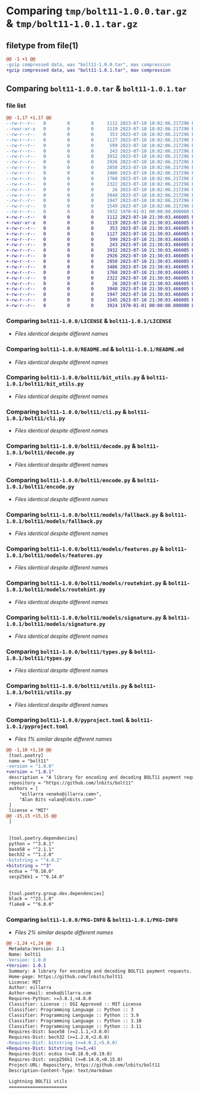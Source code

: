 # Comparing `tmp/bolt11-1.0.0.tar.gz` & `tmp/bolt11-1.0.1.tar.gz`

## filetype from file(1)

```diff
@@ -1 +1 @@
-gzip compressed data, was "bolt11-1.0.0.tar", max compression
+gzip compressed data, was "bolt11-1.0.1.tar", max compression
```

## Comparing `bolt11-1.0.0.tar` & `bolt11-1.0.1.tar`

### file list

```diff
@@ -1,17 +1,17 @@
--rw-r--r--   0        0        0     1112 2023-07-10 18:02:06.217296 bolt11-1.0.0/LICENSE
--rwxr-xr-x   0        0        0     3119 2023-07-10 18:02:06.217296 bolt11-1.0.0/README.md
--rw-r--r--   0        0        0      353 2023-07-10 18:02:06.217296 bolt11-1.0.0/bolt11/__init__.py
--rw-r--r--   0        0        0     1127 2023-07-10 18:02:06.217296 bolt11-1.0.0/bolt11/bit_utils.py
--rw-r--r--   0        0        0      599 2023-07-10 18:02:06.217296 bolt11-1.0.0/bolt11/cli.py
--rw-r--r--   0        0        0      243 2023-07-10 18:02:06.217296 bolt11-1.0.0/bolt11/compat.py
--rw-r--r--   0        0        0     3932 2023-07-10 18:02:06.217296 bolt11-1.0.0/bolt11/decode.py
--rw-r--r--   0        0        0     2926 2023-07-10 18:02:06.217296 bolt11-1.0.0/bolt11/encode.py
--rw-r--r--   0        0        0     2850 2023-07-10 18:02:06.217296 bolt11-1.0.0/bolt11/models/fallback.py
--rw-r--r--   0        0        0     3486 2023-07-10 18:02:06.217296 bolt11-1.0.0/bolt11/models/features.py
--rw-r--r--   0        0        0     1768 2023-07-10 18:02:06.217296 bolt11-1.0.0/bolt11/models/routehint.py
--rw-r--r--   0        0        0     2322 2023-07-10 18:02:06.217296 bolt11-1.0.0/bolt11/models/signature.py
--rw-r--r--   0        0        0       26 2023-07-10 18:02:06.217296 bolt11-1.0.0/bolt11/py.typed
--rw-r--r--   0        0        0     3940 2023-07-10 18:02:06.217296 bolt11-1.0.0/bolt11/types.py
--rw-r--r--   0        0        0     1947 2023-07-10 18:02:06.217296 bolt11-1.0.0/bolt11/utils.py
--rw-r--r--   0        0        0     1549 2023-07-10 18:02:06.217296 bolt11-1.0.0/pyproject.toml
--rw-r--r--   0        0        0     3932 1970-01-01 00:00:00.000000 bolt11-1.0.0/PKG-INFO
+-rw-r--r--   0        0        0     1112 2023-07-10 21:30:03.466005 bolt11-1.0.1/LICENSE
+-rwxr-xr-x   0        0        0     3119 2023-07-10 21:30:03.466005 bolt11-1.0.1/README.md
+-rw-r--r--   0        0        0      353 2023-07-10 21:30:03.466005 bolt11-1.0.1/bolt11/__init__.py
+-rw-r--r--   0        0        0     1127 2023-07-10 21:30:03.466005 bolt11-1.0.1/bolt11/bit_utils.py
+-rw-r--r--   0        0        0      599 2023-07-10 21:30:03.466005 bolt11-1.0.1/bolt11/cli.py
+-rw-r--r--   0        0        0      243 2023-07-10 21:30:03.466005 bolt11-1.0.1/bolt11/compat.py
+-rw-r--r--   0        0        0     3932 2023-07-10 21:30:03.466005 bolt11-1.0.1/bolt11/decode.py
+-rw-r--r--   0        0        0     2926 2023-07-10 21:30:03.466005 bolt11-1.0.1/bolt11/encode.py
+-rw-r--r--   0        0        0     2850 2023-07-10 21:30:03.466005 bolt11-1.0.1/bolt11/models/fallback.py
+-rw-r--r--   0        0        0     3486 2023-07-10 21:30:03.466005 bolt11-1.0.1/bolt11/models/features.py
+-rw-r--r--   0        0        0     1768 2023-07-10 21:30:03.466005 bolt11-1.0.1/bolt11/models/routehint.py
+-rw-r--r--   0        0        0     2322 2023-07-10 21:30:03.466005 bolt11-1.0.1/bolt11/models/signature.py
+-rw-r--r--   0        0        0       26 2023-07-10 21:30:03.466005 bolt11-1.0.1/bolt11/py.typed
+-rw-r--r--   0        0        0     3940 2023-07-10 21:30:03.466005 bolt11-1.0.1/bolt11/types.py
+-rw-r--r--   0        0        0     1947 2023-07-10 21:30:03.466005 bolt11-1.0.1/bolt11/utils.py
+-rw-r--r--   0        0        0     1545 2023-07-10 21:30:03.466005 bolt11-1.0.1/pyproject.toml
+-rw-r--r--   0        0        0     3924 1970-01-01 00:00:00.000000 bolt11-1.0.1/PKG-INFO
```

### Comparing `bolt11-1.0.0/LICENSE` & `bolt11-1.0.1/LICENSE`

 * *Files identical despite different names*

### Comparing `bolt11-1.0.0/README.md` & `bolt11-1.0.1/README.md`

 * *Files identical despite different names*

### Comparing `bolt11-1.0.0/bolt11/bit_utils.py` & `bolt11-1.0.1/bolt11/bit_utils.py`

 * *Files identical despite different names*

### Comparing `bolt11-1.0.0/bolt11/cli.py` & `bolt11-1.0.1/bolt11/cli.py`

 * *Files identical despite different names*

### Comparing `bolt11-1.0.0/bolt11/decode.py` & `bolt11-1.0.1/bolt11/decode.py`

 * *Files identical despite different names*

### Comparing `bolt11-1.0.0/bolt11/encode.py` & `bolt11-1.0.1/bolt11/encode.py`

 * *Files identical despite different names*

### Comparing `bolt11-1.0.0/bolt11/models/fallback.py` & `bolt11-1.0.1/bolt11/models/fallback.py`

 * *Files identical despite different names*

### Comparing `bolt11-1.0.0/bolt11/models/features.py` & `bolt11-1.0.1/bolt11/models/features.py`

 * *Files identical despite different names*

### Comparing `bolt11-1.0.0/bolt11/models/routehint.py` & `bolt11-1.0.1/bolt11/models/routehint.py`

 * *Files identical despite different names*

### Comparing `bolt11-1.0.0/bolt11/models/signature.py` & `bolt11-1.0.1/bolt11/models/signature.py`

 * *Files identical despite different names*

### Comparing `bolt11-1.0.0/bolt11/types.py` & `bolt11-1.0.1/bolt11/types.py`

 * *Files identical despite different names*

### Comparing `bolt11-1.0.0/bolt11/utils.py` & `bolt11-1.0.1/bolt11/utils.py`

 * *Files identical despite different names*

### Comparing `bolt11-1.0.0/pyproject.toml` & `bolt11-1.0.1/pyproject.toml`

 * *Files 1% similar despite different names*

```diff
@@ -1,10 +1,10 @@
 [tool.poetry]
 name = "bolt11"
-version = "1.0.0"
+version = "1.0.1"
 description = "A library for encoding and decoding BOLT11 payment requests."
 repository = "https://github.com/lnbits/bolt11"
 authors = [
     "eillarra <eneko@illarra.com>",
     "Alan Bits <alan@lnbits.com>"
 ]
 license = "MIT"
@@ -15,15 +15,15 @@
 ]
 
 
 [tool.poetry.dependencies]
 python = "^3.8.1"
 base58 = "^2.1.1"
 bech32 = "^1.2.0"
-bitstring = "^4.0.2"
+bitstring = "^3"
 ecdsa = "^0.18.0"
 secp256k1 = "^0.14.0"
 
 
 [tool.poetry.group.dev.dependencies]
 black = "^23.1.0"
 flake8 = "^6.0.0"
```

### Comparing `bolt11-1.0.0/PKG-INFO` & `bolt11-1.0.1/PKG-INFO`

 * *Files 2% similar despite different names*

```diff
@@ -1,24 +1,24 @@
 Metadata-Version: 2.1
 Name: bolt11
-Version: 1.0.0
+Version: 1.0.1
 Summary: A library for encoding and decoding BOLT11 payment requests.
 Home-page: https://github.com/lnbits/bolt11
 License: MIT
 Author: eillarra
 Author-email: eneko@illarra.com
 Requires-Python: >=3.8.1,<4.0.0
 Classifier: License :: OSI Approved :: MIT License
 Classifier: Programming Language :: Python :: 3
 Classifier: Programming Language :: Python :: 3.9
 Classifier: Programming Language :: Python :: 3.10
 Classifier: Programming Language :: Python :: 3.11
 Requires-Dist: base58 (>=2.1.1,<3.0.0)
 Requires-Dist: bech32 (>=1.2.0,<2.0.0)
-Requires-Dist: bitstring (>=4.0.2,<5.0.0)
+Requires-Dist: bitstring (>=3,<4)
 Requires-Dist: ecdsa (>=0.18.0,<0.19.0)
 Requires-Dist: secp256k1 (>=0.14.0,<0.15.0)
 Project-URL: Repository, https://github.com/lnbits/bolt11
 Description-Content-Type: text/markdown
 
 Lightning BOLT11 utils
 ======================
```

